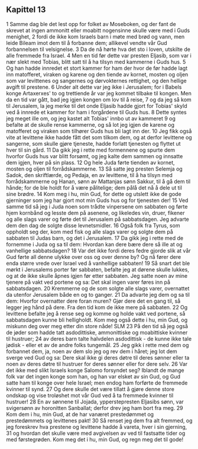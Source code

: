 ## Kapittel 13

1 Samme dag ble det lest opp for folket av Moseboken, og der fant de skrevet at ingen ammonitt eller moabitt nogensinne skulle være med i Guds menighet,
2 fordi de ikke kom Israels barn i møte med brød og vann, men leide Bileam imot dem til å forbanne dem; allikevel vendte vår Gud forbannelsen til velsignelse.
3 Da de nå hørte hva det sto i loven, utskilte de alle fremmede fra Israel.
4 Men en tid før dette var presten Eljasib, som var i nær slekt med Tobias, blitt satt til å ha tilsyn med kammerne i Guds hus.
5 Og han hadde innredet et stort kammer for ham der hvor de før hadde lagt inn matofferet, viraken og karene og den tiende av kornet, mosten og oljen som var levittenes og sangernes og dørvokternes rettighet, og den hellige avgift til prestene.
6 Under alt dette var jeg ikke i Jerusalem; for i Babels konge Artaxerxes' to og trettiende år var jeg kommet tilbake til kongen. Men da en tid var gått, bad jeg igjen kongen om lov til å reise,
7 og da jeg så kom til Jerusalem, la jeg merke til det onde Eljasib hadde gjort for Tobias' skyld ved å innrede et kammer for ham i forgårdene til Guds hus.
8 Dette syntes jeg meget ille om, og jeg kastet alt Tobias' innbo ut av kammeret
9 og befalte at de skulle rense kammerne, og så lot jeg igjen de karene og matofferet og viraken som tilhører Guds hus bli lagt inn der.
10 Jeg fikk også vite at levittene ikke hadde fått det som tilkom dem, og at derfor levittene og sangerne, som skulle gjøre tjeneste, hadde forlatt tjenesten og flyttet ut hver til sin gård.
11 Da gikk jeg i rette med formennene og spurte dem hvorfor Guds hus var blitt forsømt, og jeg kalte dem sammen og innsatte dem igjen, hver på sin plass.
12 Og hele Juda førte tienden av kornet, mosten og oljen til forrådskammerne.
13 Så satte jeg presten Selemja og Sadok, den skriftlærde, og Pedaja, en av levittene, til å ha tilsyn med forrådskammerne og Hanan, sønn av Mattanjas sønn Sakkur, til å gå dem til hånde; for de ble holdt for å være pålitelige; dem pålå det nå å dele ut til sine brødre.
14 Kom meg i hu, min Gud, for dette og utslett ikke de gode gjerninger som jeg har gjort mot min Guds hus og for tjenesten der!
15 Ved samme tid så jeg i Juda noen som trådte vinpersene om sabbaten og førte hjem kornbånd og lesste dem på asenene, og likeledes vin, druer, fikener og alle slags varer og førte det til Jerusalem på sabbatsdagen. Jeg advarte dem den dag de solgte disse levnetsmidler.
16 Også folk fra Tyrus, som oppholdt seg der, kom med fisk og alle slags varer og solgte dem på sabbaten til Judas barn, og det i Jerusalem.
17 Da gikk jeg i rette med de fornemme i Juda og sa til dem: Hvordan kan dere bære dere så ille at og vanhellige sabbatsdagen?
18 Var det ikke fordi deres fedre gjorde slik at vår Gud førte all denne ulykke over oss og over denne by? Og nå fører dere enda større vrede over Israel ved å vanhellige sabbaten!
19 Så snart det ble mørkt i Jerusalems porter før sabbaten, befalte jeg at dørene skulle lukkes, og at de ikke skulle åpnes igjen før etter sabbaten. Jeg satte noen av mine tjenere på vakt ved portene og sa: Det skal ingen varer føres inn på sabbatsdagen.
20 Kremmerne og de som solgte alle slags varer, overnattet da utenfor Jerusalem både en og to ganger.
21 Da advarte jeg dem og sa til dem: Hvorfor overnatter dere foran muren? Gjør dere det en gang til, så legger jeg hånd på dere. Fra den tid kom de ikke mere på sabbaten.
22 Og levittene befalte jeg å rense seg og komme og holde vakt ved portene, så sabbatsdagen kunne bli helligholdt. Kom meg også dette i hu, min Gud, og miskunn deg over meg etter din store nåde! SLM
23 På den tid så jeg også de jøder som hadde tatt asdodittiske, ammonittiske og moabittiske kvinner til hustruer;
24 av deres barn talte halvdelen asdodittisk - de kunne ikke tale jødisk - eller et av de andre folks tungemål.
25 Jeg gikk i rette med dem og forbannet dem, ja, noen av dem slo jeg og rev dem i håret; jeg lot dem sverge ved Gud og sa: Dere skal ikke gi deres døtre til deres sønner eller ta noen av deres døtre til hustruer for deres sønner eller for dere selv.
26 Var det ikke med slikt Israels konge Salomo forsyndet seg? Iblandt de mange folk var det ingen konge som han, og han var elsket av sin Gud, og Gud satte ham til konge over hele Israel; men endog ham forførte de fremmede kvinner til synd.
27 Og dere skulle det være tillatt å gjøre denne store ondskap og vise troløshet mot vår Gud ved å ta fremmede kvinner til hustruer!
28 En av sønnene til Jojada, ypperstepresten Eljasibs sønn, var svigersønn av horonitten Sanballat; derfor drev jeg ham bort fra meg.
29 Kom dem i hu, min Gud, at de har vanæret prestedømmet og prestedømmets og levittenes pakt!
30 Så renset jeg dem fra alt fremmed, og jeg foreskrev hva prestene og levittene hadde å vareta, hver i sin gjerning,
31 og hvordan det skulle være med avgivelsen av ved til fastsatte tider og med førstegrøden. Kom meg det i hu, min Gud, og regn meg det til gode!
